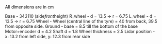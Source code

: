 All dimensions are in cm

Base - 34*31*10 (side*front*height)
R_wheel - d = 13.5 → r = 6.75
L_wheel - d =  13.5 → r = 6.75
Wheel - Wheel (central line of the tyre) = 40 from back, 39.5 from  opposite side.
Ground - base = 8.5 till the bottom of the base
Motor+encoder d = 4.2
Shaft d = 1.8
Wheel thickness = 2.5
Lidar position - x: 13.2  from left side, y: 12.3 from rear side
